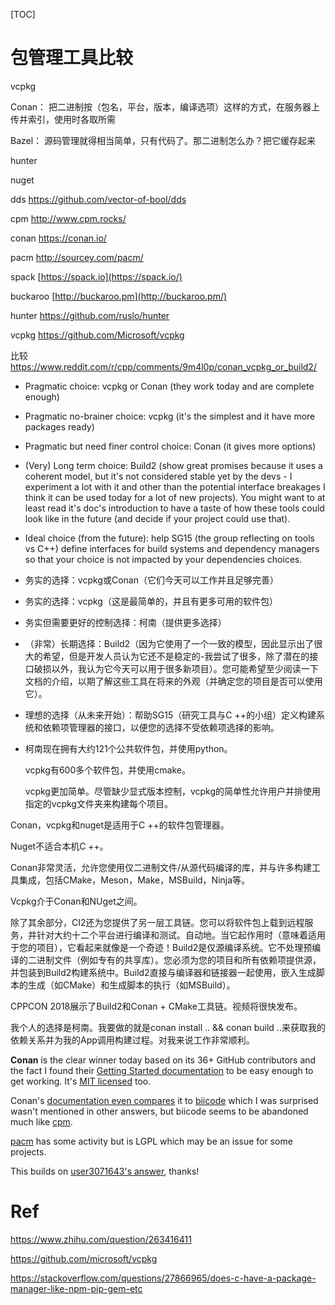 [TOC]

# 包管理工具比较

vcpkg

Conan： 把二进制按（包名，平台，版本，编译选项）这样的方式，在服务器上传并索引，使用时各取所需

Bazel： 源码管理就得相当简单，只有代码了。那二进制怎么办？把它缓存起来

hunter 

nuget

dds https://github.com/vector-of-bool/dds

cpm http://www.cpm.rocks/

conan https://conan.io/

pacm http://sourcey.com/pacm/

spack [https://spack.io](https://spack.io/)

buckaroo [http://buckaroo.pm](http://buckaroo.pm/)

hunter https://github.com/ruslo/hunter

vcpkg https://github.com/Microsoft/vcpkg



比较 https://www.reddit.com/r/cpp/comments/9m4l0p/conan_vcpkg_or_build2/

- Pragmatic choice: vcpkg or Conan (they work today and are complete enough)

- Pragmatic no-brainer choice: vcpkg (it's the simplest and it have more packages ready)

- Pragmatic but need finer control choice: Conan (it gives more options)

- (Very) Long term choice: Build2 (show great promises because it uses a coherent model, but it's not considered stable yet by the devs - I experiment a lot with it and other than the potential interface breakages I think it can be used today for a lot of new projects). You might want to at least read it's doc's introduction to have a taste of how these tools could look like in the future (and decide if your project could use that).

- Ideal choice (from the future): help SG15 (the group reflecting on tools vs C++) define interfaces for build systems and dependency managers so that your choice is not impacted by your dependencies choices.

- 务实的选择：vcpkg或Conan（它们今天可以工作并且足够完善）

- 务实的选择：vcpkg（这是最简单的，并且有更多可用的软件包）

- 务实但需要更好的控制选择：柯南（提供更多选择）

- （非常）长期选择：Build2（因为它使用了一个一致的模型，因此显示出了很大的希望，但是开发人员认为它还不是稳定的-我尝试了很多，除了潜在的接口破损以外，我认为它今天可以用于很多新项目）。您可能希望至少阅读一下文档的介绍，以期了解这些工具在将来的外观（并确定您的项目是否可以使用它）。

- 理想的选择（从未来开始）：帮助SG15（研究工具与C ++的小组）定义构建系统和依赖项管理器的接口，以便您的选择不受依赖项选择的影响。

- 柯南现在拥有大约121个公共软件包，并使用python。

  vcpkg有600多个软件包，并使用cmake。

  vcpkg更加简单。尽管缺少显式版本控制，vcpkg的简单性允许用户并排使用指定的vcpkg文件夹来构建每个项目。



Conan，vcpkg和nuget是适用于C ++的软件包管理器。

Nuget不适合本机C ++。

Conan非常灵活，允许您使用仅二进制文件/从源代码编译的库，并与许多构建工具集成，包括CMake，Meson，Make，MSBuild，Ninja等。

Vcpkg介于Conan和NUget之间。

除了其余部分，CI2还为您提供了另一层工具链。您可以将软件包上载到远程服务，并针对大约十二个平台进行编译和测试。自动地。当它起作用时（意味着适用于您的项目），它看起来就像是一个奇迹！Build2是仅源编译系统。它不处理预编译的二进制文件（例如专有的共享库）。您必须为您的项目和所有依赖项提供源，并包装到Build2构建系统中。Build2直接与编译器和链接器一起使用，嵌入生成脚本的生成（如CMake）和生成脚本的执行（如MSBuild）。

CPPCON 2018展示了Build2和Conan + CMake工具链。视频将很快发布。

我个人的选择是柯南。我要做的就是conan install .. && conan build ..来获取我的依赖关系并为我的App调用构建过程。对我来说工作非常顺利。



**Conan** is the clear winner today based on its 36+ GitHub contributors and the fact I found their [Getting Started documentation](http://docs.conan.io/en/latest/getting_started.html) to be easy enough to get working. It's [MIT licensed](https://github.com/conan-io/conan#license) too.

Conan's [documentation even compares](http://docs.conan.io/en/latest/faq.html#how-does-conan-compare-to-biicode-dependency-manager) it to [biicode](https://github.com/biicode/biicode) which I was surprised wasn't mentioned in other answers, but biicode seems to be abandoned much like [cpm](https://github.com/iauns/cpm).

[pacm](https://github.com/sourcey/pacm) has some activity but is LGPL which may be an issue for some projects.

This builds on [user3071643's answer](https://stackoverflow.com/a/36023212/1101109), thanks!



# Ref

https://www.zhihu.com/question/263416411

https://github.com/microsoft/vcpkg

https://stackoverflow.com/questions/27866965/does-c-have-a-package-manager-like-npm-pip-gem-etc



